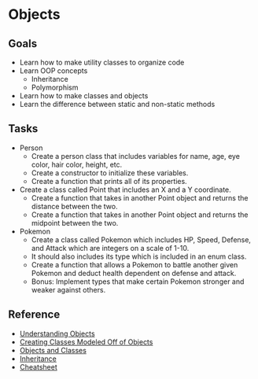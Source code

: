 # Objects

## Goals

* Learn how to make utility classes to organize code
* Learn OOP concepts
  * Inheritance
  * Polymorphism
* Learn how to make classes and objects
* Learn the difference between static and non-static methods

## Tasks

* Person
  * Create a person class that includes variables for name, age, eye color, hair color, height, etc.
  * Create a constructor to initialize these variables.
  * Create a function that prints all of its properties.
* Create a class called Point that includes an X and a Y coordinate.
  * Create a function that takes in another Point object and returns the distance between the two.
  * Create a function that takes in another Point object and returns the midpoint between the two.
* Pokemon
  * Create a class called Pokemon which includes HP, Speed, Defense, and Attack which are integers on a scale of 1-10.
  * It should also includes its type which is included in an enum class.
  * Create a function that allows a Pokemon to battle another given Pokemon and deduct health dependent on defense and attack.
  * Bonus: Implement types that make certain Pokemon stronger and weaker against others.

## Reference

* [Understanding Objects](https://docs.oracle.com/javase/tutorial/java/concepts/object.html)
* [Creating Classes Modeled Off of Objects](https://docs.oracle.com/javase/tutorial/java/concepts/class.html)
* [Objects and Classes](https://www.tutorialspoint.com/java/java_object_classes.htm)
* [Inheritance](https://docs.oracle.com/javase/tutorial/java/concepts/inheritance.html)
* [Cheatsheet](https://introcs.cs.princeton.edu/java/11cheatsheet/)